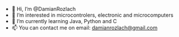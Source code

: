 - 👋 Hi, I’m @DamianRozlach
- 👀 I’m interested in microcontrolers, electronic and microcomputers
- 🌱 I’m currently learning Java, Python and C
- 📫 You can contact me on email: damianrozlach@gmail.com

<!---
DamianRozlach/DamianRozlach is a ✨ special ✨ repository because its `README.md` (this file) appears on your GitHub profile.
You can click the Preview link to take a look at your changes.
--->
